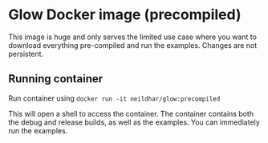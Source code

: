 # Glow Docker image (precompiled)
This image is huge and only serves the limited use case where you want to download everything pre-compiled and run the examples. Changes are not persistent.
## Running container

Run container using
```docker run -it neildhar/glow:precompiled```

This will open a shell to access the container. The container contains both the debug and release builds, as well as the examples. You can immediately run the examples.
